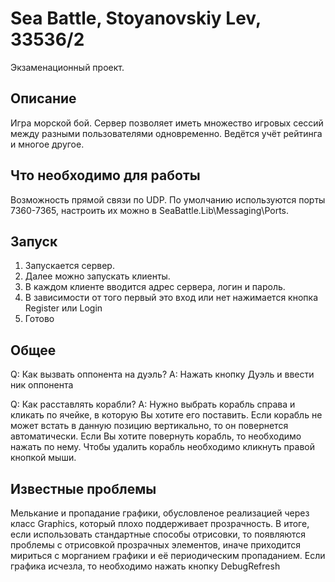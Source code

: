# Sea Battle, Stoyanovskiy Lev, 33536/2
Экзаменационный проект.

## Описание
Игра морской бой. 
Сервер позволяет иметь множество игровых сессий между разными пользователями одновременно. Ведётся учёт рейтинга и многое другое.

## Что необходимо для работы
Возможность прямой связи по UDP. По умолчанию используются порты 7360-7365, настроить их можно в SeaBattle.Lib\Messaging\Ports.

## Запуск
1. Запускается сервер. 
2. Далее можно запускать клиенты. 
3. В каждом клиенте вводится адрес сервера, логин и пароль. 
4. В зависимости от того первый это вход или нет нажимается кнопка Register или Login
5. Готово

## Общее
Q: Как вызвать оппонента на дуэль?
A: Нажать кнопку Дуэль и ввести ник оппонента

Q: Как расставлять корабли?
A: Нужно выбрать корабль справа и кликать по ячейке, в которую Вы хотите его поставить. Если корабль не может встать в данную позицию вертикально, то он повернется автоматически. Если Вы хотите повернуть корабль, то необходимо нажать по нему. Чтобы удалить корабль необходимо кликнуть правой кнопкой мыши.

## Известные проблемы
Мелькание и пропадание графики, обусловленоe реализацией через класс Graphics, который плохо поддерживает прозрачность.
В итоге, если использовать стандартные способы отрисовки, то появляются проблемы с отрисовкой прозрачных элементов, иначе приходится мириться с морганием графики и её периодическим пропаданием.
Если графика исчезла, то необходимо нажать кнопку DebugRefresh
